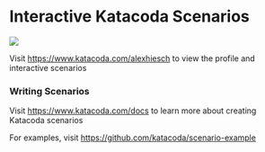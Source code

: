# Interactive Katacoda Scenarios

[![](http://shields.katacoda.com/katacoda/alexhiesch/count.svg)](https://www.katacoda.com/alexhiesch "Get your profile on Katacoda.com")

Visit https://www.katacoda.com/alexhiesch to view the profile and interactive scenarios

### Writing Scenarios
Visit https://www.katacoda.com/docs to learn more about creating Katacoda scenarios

For examples, visit https://github.com/katacoda/scenario-example
